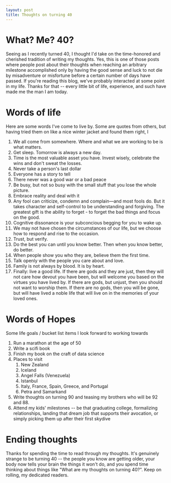 ```yaml
---
layout: post
title: Thoughts on turning 40
---
```


# What? Me? 40?

Seeing as I recently turned 40, I thought I'd take on the time-honored and cherished tradition of writing my thoughts. Yes, this is one of those posts where people post about their thoughts when reaching an arbitrary milestone accomplished only by having the good sense and luck to not die by misadventure or misfortune before a certain number of days have passed. If you're reading this blog, we've probably interacted at some point in my life. Thanks for that -- every little bit of life, experience, and such have made me the man I am today.


# Words of life

Here are some words I've come to live by. Some are quotes from others, but having tried them on like a nice winter jacket and found them right, I

1. We all come from somewhere. Where and what we are working to be is what matters.
2. Get sleep. Tomorrow is always a new day.
3. Time is the most valuable asset you have. Invest wisely, celebrate the wins and don't sweat the losses.
4. Never take a person's last dollar
5. Everyone has a story to tell
6. There never was a good war or a bad peace
7. Be busy, but not so busy with the small stuff that you lose the whole picture.
8. Embrace reality and deal with it
9. Any fool can criticize, condemn and complain—and most fools do. But it takes character and self-control to be understanding and forgiving. The greatest gift is the ability to forget - to forget the bad things and focus on the good.
10. Cognitive dissonance is your subconcious begging for you to wake up.
11. We may not have chosen the circumstances of our life, but we choose how to respond and rise to the occasion.
12. Trust, but verify.
13. Do the best you can until you know better. Then when you know better, do better.
14. When people show you who they are, believe them the first time.
15. Talk openly with the people you care about and love.
16. Family is not always by blood. It is by heart.
17. Finally: live a good life. If there are gods and they are just, then they will not care how devout you have been, but will welcome you based on the virtues you have lived by. If there are gods, but unjust, then you should not want to worship them. If there are no gods, then you will be gone, but will have lived a noble life that will live on in the memories of your loved ones.

# Words of Hopes

Some life goals / bucket list items I look forward to working towards

1. Run a marathon at the age of 50
2. Write a scifi book
3. Finish my book on the craft of data science
4. Places to visit
   1. New Zealand
   2. Iceland
   3. Angel Falls (Venezuela)
   4. Istanbul
   5. Italy, France, Spain, Greece, and Portugal
   6. Petra and Samarkand
5. Write thoughts on turning 90 and teasing my brothers who will be 92 and 88.
6. Attend my kids' milestones -- be that graduating college, formalizing relationships, landing that dream job that supports their avocation, or simply picking them up after their first skydive


# Ending thoughts

Thanks for spending the time to read through my thoughts. It's genuinely strange to be turning 40 -- the people you know are getting older, your body now tells your brain the things it won't do, and you spend time thinking about things like "What are my thoughts on turning 40?". Keep on rolling, my dedicated readers.
